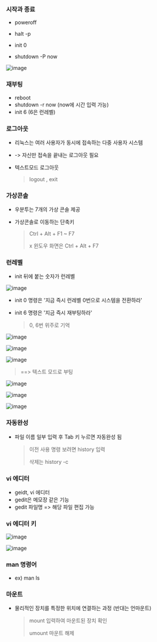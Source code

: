 ### 시작과 종료

- poweroff

- halt -p

- init 0

- shutdown -P now

![image](https://github.com/myeongjinbb/SystemProgrammin-Linux/assets/115711955/1db85df0-c473-44d8-83bf-01e39ccb3ef7)

### 재부팅

- reboot
- shutdown -r now (now에 시간 입력 가능)
- init 6 (6은 런레벨)

### 로그아웃

- 리눅스는 여러 사용자가 동시에 접속하는 다중 사용자 시스템

- -> 자신만 접속을 끝내는 로그아웃 필요

- 텍스트모드 로그아웃

  > logout , exit

### 가상콘솔

- 우분투는 7개의 가상 콘솔 제공

- 가상콘솔로 이동하는 단축키

  > Ctrl + Alt + F1 ~ F7
  >
  > x 윈도우 화면은 Ctrl + Alt + F7

### 런레벨

- init 뒤에 붙는 숫자가 런레벨

![image](https://github.com/myeongjinbb/SystemProgrammin-Linux/assets/115711955/24cc8b12-2d62-41f6-b0b4-843c075534b4)

- init 0 명령은 '지금 즉시 런레벨 0번으로 시스템을 전환하라'

- init 6 명령은 '지금 즉시 재부팅하라'

  > 0, 6번 위주로 기억

![image](https://github.com/myeongjinbb/SystemProgrammin-Linux/assets/115711955/b22dedf5-b3be-4fcd-abd8-c2b171489fc3)

![image](https://github.com/myeongjinbb/SystemProgrammin-Linux/assets/115711955/ee880c3a-303d-4e3b-b354-5099d64000c2)

![image](https://github.com/myeongjinbb/SystemProgrammin-Linux/assets/115711955/b6f3e98e-6109-4561-9437-05eda5026893)

>  ==> 텍스트 모드로 부팅



![image](https://github.com/myeongjinbb/SystemProgrammin-Linux/assets/115711955/188868e0-1025-4527-9e46-eaa277fd5c32)

![image](https://github.com/myeongjinbb/SystemProgrammin-Linux/assets/115711955/6e0716bb-3a13-4448-b7a5-d52f96bb42fd)

![image](https://github.com/myeongjinbb/SystemProgrammin-Linux/assets/115711955/0a0287a2-1831-4998-81d9-36871eac6e56)



### 자동완성

- 파일 이름 일부 입력 후 Tab 키 누르면 자동완성 됨

  > 이전 사용 명령 보려면 history 입력
  >
  > 삭제는 history -c



### vi 에디터

- geidt, vi 에디터
- gedit은 메모장 같은 기능
- gedit 파일명 => 해당 파일 편집 가능

### vi 에디터 키

![image](https://github.com/myeongjinbb/SystemProgrammin-Linux/assets/115711955/2a86b5e9-f577-4dd2-b76c-b3b6f7666eb0)

![image](https://github.com/myeongjinbb/SystemProgrammin-Linux/assets/115711955/637dfa6e-2985-4824-9aec-e8640325335d)


### man 명령어

- ex) man ls



### 마운트

- 물리적인 장치를 특정한 위치에 연결하는 과정 (반대는 언마운트)

  > mount 입력하여 마운트된 장치 확인
  >
  > umount 마운트 해제
